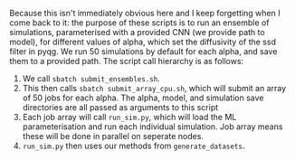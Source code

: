 Because this isn't immediately obvious here and I keep forgetting when I come back to it: the purpose of these scripts is to run an ensemble of simulations, parameterised with a provided CNN (we provide path to model), for different values of alpha, which set the diffusivity of the ssd filter in pyqg. We run 50 simulations by default for each alpha, and save them to a provided path. The script call hierarchy is as follows:

1. We call `sbatch submit_ensembles.sh`.
2. This then calls `sbatch submit_array_cpu.sh`, which will submit an array of 50 jobs for each alpha. The alpha, model, and simulation save directories are all passed as arguments to this script
3. Each job array will call `run_sim.py`, which will load the ML parameterisation and run each individual simulation. Job array means these will be done in parallel on seperate nodes.
4. `run_sim.py` then uses our methods from `generate_datasets`.


